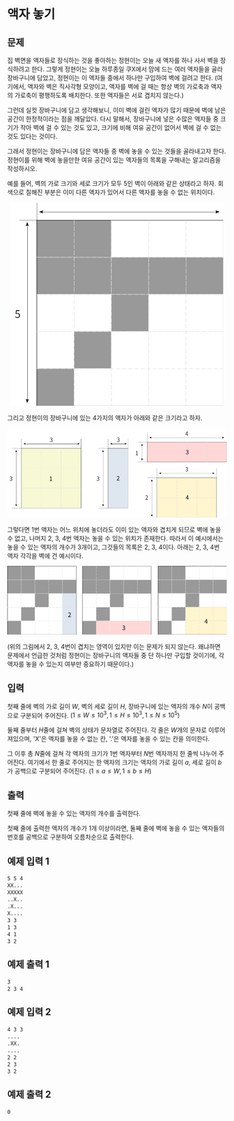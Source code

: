# 액자 놓기

## 문제

집 벽면을 액자들로 장식하는 것을 좋아하는 정현이는 오늘 새 액자를 하나 사서 벽을 장식하려고 한다. 그렇게 정현이는 오늘 하루종일 쿠X에서 맘에 드는 여러 액자들을 골라 장바구니에 담았고, 정현이는 이 액자들 중에서 하나만 구입하여 벽에 걸려고 한다. (여기에서, 액자와 벽은 직사각형 모양이고, 액자를 벽에 걸 때는 항상 벽의 가로축과 액자의 가로축이 평행하도록 배치한다. 또한 액자들은 서로 겹치지 않는다.)

그런데 실컷 장바구니에 담고 생각해보니, 이미 벽에 걸린 액자가 많기 때문에 벽에 남은 공간이 한정적이라는 점을 깨달았다. 다시 말해서, 장바구니에 넣은 수많은 액자들 중 크기가 작아 벽에 걸 수 있는 것도 있고, 크기에 비해 여유 공간이 없어서 벽에 걸 수 없는 것도 있다는 것이다.

그래서 정현이는 장바구니에 담은 액자들 중 벽에 놓을 수 있는 것들을 골라내고자 한다. 정현이를 위해 벽에 놓을만한 여유 공간이 있는 액자들의 목록을 구해내는 알고리즘을 작성하시오.

예를 들어, 벽의 가로 크기와 세로 크기가 모두 5인 벽이 아래와 같은 상태라고 하자. 회색으로 칠해진 부분은 이미 다른 액자가 있어서 다른 액자를 놓을 수 없는 위치이다.


<div style="text-align:center"><img src="../_images/frame-1.png" /></div>

그리고 정현이의 장바구니에 있는 4가지의 액자가 아래와 같은 크기라고 하자.

<div style="text-align:center"><img src="../_images/frame-2.png" /></div>

그렇다면 1번 액자는 어느 위치에 놓더라도 이미 있는 액자와 겹치게 되므로 벽에 놓을 수 없고, 나머지 2, 3, 4번 액자는 놓을 수 있는 위치가 존재한다. 따라서 이 예시에서는 놓을 수 있는 액자의 개수가 3개이고, 그것들의 목록은 2, 3, 4이다. 아래는 2, 3, 4번 액자 각각을 벽에 건 예시이다.

<div style="text-align:center"><img src="../_images/frame-3.png" /></div>

(위의 그림에서 2, 3, 4번이 겹치는 영역이 있지만 이는 문제가 되지 않는다. 왜냐하면 문제에서 언급한 것처럼 정현이는 장바구니의 액자들 중 단 하나만 구입할 것이기에, 각 액자를 놓을 수 있는지 여부만 중요하기 때문이다.)

## 입력

첫째 줄에 벽의 가로 길이 $W$, 벽의 세로 길이 $H$, 장바구니에 있는 액자의 개수 $N$이 공백으로 구분되어 주어진다. $(1 \leq W \leq 10^{3}, 1 \leq H \leq 10^{3}, 1 \leq N \leq 10^{5})$

둘째 줄부터 $H$줄에 걸쳐 벽의 상태가 문자열로 주어진다. 각 줄은 $W$개의 문자로 이루어져있으며, 'X'은 액자를 놓을 수 없는 칸, '.'은 액자를 놓을 수 있는 칸을 의미한다.

그 이후 총 $N$줄에 걸쳐 각 액자의 크기가 $1$번 액자부터 $N$번 액자까지 한 줄씩 나누어 주어진다. 여기에서 한 줄로 주어지는 한 액자의 크기는 액자의 가로 길이 $a$, 세로 길이 $b$가 공백으로 구분되어 주어진다. $(1 \leq a \leq W, 1 \leq b \leq H)$

## 출력

첫째 줄에 벽에 놓을 수 있는 액자의 개수를 출력한다.

첫째 줄에 출력한 액자의 개수가 1개 이상이라면, 둘째 줄에 벽에 놓을 수 있는 액자들의 번호를 공백으로 구분하여 오름차순으로 출력한다.

## 예제 입력 1

```
5 5 4
XX...
XXXXX
..X..
.X...
X....
3 3
1 3
4 1
3 2
```

## 예제 출력 1

```
3
2 3 4
```

## 예제 입력 2
```
4 3 3
....
.XX.
....
2 2
2 3
3 2
```

## 예제 출력 2
```
0
```